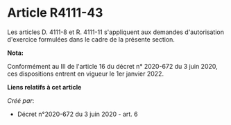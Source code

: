 # Article R4111-43

Les articles D. 4111-8 et R. 4111-11 s'appliquent aux demandes d'autorisation d'exercice formulées dans le cadre de la
présente section.

**Nota:**

Conformément au III de l'article 16 du décret n° 2020-672 du 3 juin 2020, ces dispositions entrent en vigueur le 1er janvier
2022.

**Liens relatifs à cet article**

_Créé par_:

  - Décret n°2020-672 du 3 juin 2020 - art. 6
